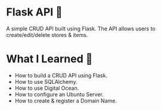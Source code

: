 # Flask API 🧪

A simple CRUD API built using Flask. The API allows users to create/edit/delete stores & items. 

# What I Learned :notebook:

* How to build a CRUD API using Flask.
* How to use SQLAlchemy.
* How to use Digital Ocean.
* How to configure an Ubuntu Server.
* How to create & register a Domain Name.

